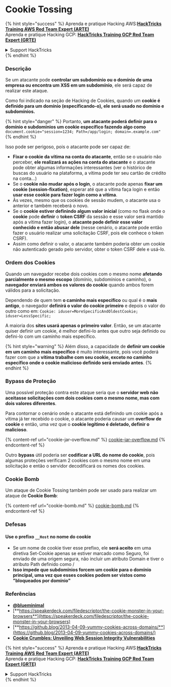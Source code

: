 # Cookie Tossing

{% hint style="success" %}
Aprenda e pratique Hacking AWS:<img src="/.gitbook/assets/arte.png" alt="" data-size="line">[**HackTricks Training AWS Red Team Expert (ARTE)**](https://training.hacktricks.xyz/courses/arte)<img src="/.gitbook/assets/arte.png" alt="" data-size="line">\
Aprenda e pratique Hacking GCP: <img src="/.gitbook/assets/grte.png" alt="" data-size="line">[**HackTricks Training GCP Red Team Expert (GRTE)**<img src="/.gitbook/assets/grte.png" alt="" data-size="line">](https://training.hacktricks.xyz/courses/grte)

<details>

<summary>Support HackTricks</summary>

* Confira os [**planos de assinatura**](https://github.com/sponsors/carlospolop)!
* **Junte-se ao** 💬 [**grupo do Discord**](https://discord.gg/hRep4RUj7f) ou ao [**grupo do telegram**](https://t.me/peass) ou **siga**-nos no **Twitter** 🐦 [**@hacktricks\_live**](https://twitter.com/hacktricks\_live)**.**
* **Compartilhe truques de hacking enviando PRs para o** [**HackTricks**](https://github.com/carlospolop/hacktricks) e [**HackTricks Cloud**](https://github.com/carlospolop/hacktricks-cloud) repositórios do github.

</details>
{% endhint %}

### Descrição

Se um atacante pode **controlar um subdomínio ou o domínio de uma empresa ou encontra um XSS em um subdomínio**, ele será capaz de realizar este ataque.

Como foi indicado na seção de Hacking de Cookies, quando um **cookie é definido para um domínio (especificando-o), ele será usado no domínio e subdomínios.**

{% hint style="danger" %}
Portanto, **um atacante poderá definir para o domínio e subdomínios um cookie específico fazendo algo como** `document.cookie="session=1234; Path=/app/login; domain=.example.com"`
{% endhint %}

Isso pode ser perigoso, pois o atacante pode ser capaz de:

* **Fixar o cookie da vítima na conta do atacante**, então se o usuário não perceber, **ele realizará as ações na conta do atacante** e o atacante pode obter algumas informações interessantes (ver o histórico de buscas do usuário na plataforma, a vítima pode ter seu cartão de crédito na conta...)
* Se o **cookie não mudar após o login**, o atacante pode apenas **fixar um cookie (session-fixation)**, esperar até que a vítima faça login e então **usar esse cookie para fazer login como a vítima**.
* Às vezes, mesmo que os cookies de sessão mudem, o atacante usa o anterior e também receberá o novo.
* Se o **cookie estiver definindo algum valor inicial** (como no flask onde o **cookie** pode **definir** o **token CSRF** da sessão e esse valor será mantido após a vítima fazer login), o **atacante pode definir esse valor conhecido e então abusar dele** (nesse cenário, o atacante pode então fazer o usuário realizar uma solicitação CSRF, pois ele conhece o token CSRF).
* Assim como definir o valor, o atacante também poderia obter um cookie não autenticado gerado pelo servidor, obter o token CSRF dele e usá-lo.

### Ordem dos Cookies

Quando um navegador recebe dois cookies com o mesmo nome **afetando parcialmente o mesmo escopo** (domínio, subdomínios e caminho), o **navegador enviará ambos os valores do cookie** quando ambos forem válidos para a solicitação.

Dependendo de quem tem **o caminho mais específico** ou qual é o **mais antigo**, o navegador **definirá o valor do cookie primeiro** e depois o valor do outro como em: `Cookie: iduser=MoreSpecificAndOldestCookie; iduser=LessSpecific;`

A maioria dos **sites usará apenas o primeiro valor**. Então, se um atacante quiser definir um cookie, é melhor defini-lo antes que outro seja definido ou defini-lo com um caminho mais específico.

{% hint style="warning" %}
Além disso, a capacidade de **definir um cookie em um caminho mais específico** é muito interessante, pois você poderá fazer com que a **vítima trabalhe com seu cookie, exceto no caminho específico onde o cookie malicioso definido será enviado antes**.
{% endhint %}

### Bypass de Proteção

Uma possível proteção contra este ataque seria que o **servidor web não aceitasse solicitações com dois cookies com o mesmo nome, mas com dois valores diferentes**.

Para contornar o cenário onde o atacante está definindo um cookie após a vítima já ter recebido o cookie, o atacante poderia causar um **overflow de cookie** e então, uma vez que o **cookie legítimo é deletado, definir o malicioso**.

{% content-ref url="cookie-jar-overflow.md" %}
[cookie-jar-overflow.md](cookie-jar-overflow.md)
{% endcontent-ref %}

Outro **bypass** útil poderia ser **codificar a URL do nome do cookie**, pois algumas proteções verificam 2 cookies com o mesmo nome em uma solicitação e então o servidor decodificará os nomes dos cookies.

### Cookie Bomb

Um ataque de Cookie Tossing também pode ser usado para realizar um ataque de **Cookie Bomb**:

{% content-ref url="cookie-bomb.md" %}
[cookie-bomb.md](cookie-bomb.md)
{% endcontent-ref %}

### Defesas

#### **Use o prefixo `__Host` no nome do cookie**

* Se um nome de cookie tiver esse prefixo, ele **será aceito** em uma diretiva Set-Cookie apenas se estiver marcado como Seguro, foi enviado de uma origem segura, não incluir um atributo Domain e tiver o atributo Path definido como /
* **Isso impede que subdomínios forcem um cookie para o domínio principal, uma vez que esses cookies podem ser vistos como "bloqueados por domínio"**

### Referências

* [**@blueminimal**](https://twitter.com/blueminimal)
* [**https://speakerdeck.com/filedescriptor/the-cookie-monster-in-your-browsers**](https://speakerdeck.com/filedescriptor/the-cookie-monster-in-your-browsers)
* [**https://github.blog/2013-04-09-yummy-cookies-across-domains/**](https://github.blog/2013-04-09-yummy-cookies-across-domains/)
* [**Cookie Crumbles: Unveiling Web Session Integrity Vulnerabilities**](https://www.youtube.com/watch?v=F\_wAzF4a7Xg)

{% hint style="success" %}
Aprenda e pratique Hacking AWS:<img src="/.gitbook/assets/arte.png" alt="" data-size="line">[**HackTricks Training AWS Red Team Expert (ARTE)**](https://training.hacktricks.xyz/courses/arte)<img src="/.gitbook/assets/arte.png" alt="" data-size="line">\
Aprenda e pratique Hacking GCP: <img src="/.gitbook/assets/grte.png" alt="" data-size="line">[**HackTricks Training GCP Red Team Expert (GRTE)**<img src="/.gitbook/assets/grte.png" alt="" data-size="line">](https://training.hacktricks.xyz/courses/grte)

<details>

<summary>Support HackTricks</summary>

* Confira os [**planos de assinatura**](https://github.com/sponsors/carlospolop)!
* **Junte-se ao** 💬 [**grupo do Discord**](https://discord.gg/hRep4RUj7f) ou ao [**grupo do telegram**](https://t.me/peass) ou **siga**-nos no **Twitter** 🐦 [**@hacktricks\_live**](https://twitter.com/hacktricks\_live)**.**
* **Compartilhe truques de hacking enviando PRs para o** [**HackTricks**](https://github.com/carlospolop/hacktricks) e [**HackTricks Cloud**](https://github.com/carlospolop/hacktricks-cloud) repositórios do github.

</details>
{% endhint %}
